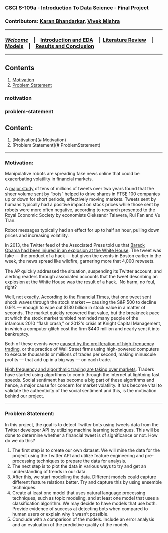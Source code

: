### CSCI S-109a - Introduction To Data Science - Final Project
### Contributors: [Karan Bhandarkar](mailto:karanbhandarkar@gmail.com), [Vivek Mishra](mailto:iblpvivek@icloud.com)
<HR>
  
### [**_Welcome_**](README.md)&emsp;|&emsp;[Introduction and EDA](intro-and-eda.md)&emsp;|&ensp;[Literature Review](lit-review.md)&emsp;|&emsp;[Models](models.md)&emsp;|&emsp;[Results and Conclusion](results-and-concl.md)
<HR>

## Contents
1. [Motivation](#motivation)
2. [Problem Statement](#problem-statement)

### motivation
### problem-statement

## Content:
1. [Motivation](# Motivation)
2. [Problem Statement](# ProblemStatement)
<HR>

### Motivation:

Manipulative robots are spreading fake news online that could be exacerbating volatility in financial markets.

A [major study](https://editorialexpress.com/cgi-bin/conference/download.cgi?db_name=RESConf2018&paper_id=874)  of tens of millions of tweets over two years found that the sheer volume sent by “bots” helped to drive shares in FTSE 100 companies up or down for short periods, effectively moving markets. Tweets sent by humans typically had a positive impact on stock prices while those sent by robots were more often negative, according to research presented to the Royal Economic Society by economists Oleksandr Talavera, Rui Fan and Vu Tran.

Robot messages typically had an effect for up to half an hour, pulling down prices and increasing volatility.

In 2013, the Twitter feed of the Associated Press told us that [Barack Obama had been injured in an explosion at the White House](https://www.theguardian.com/business/2013/apr/23/ap-tweet-hack-wall-street-freefall). The tweet was fake — the product of a hack — but given the events in Boston earlier in the week, the news spread like wildfire, garnering more that 4,000 retweets.

The AP quickly addressed the situation, suspending its Twitter account, and alerting readers through associated accounts that the tweet describing an explosion at the White House was the result of a hack.  No harm, no foul, right?

Well, not exactly. [According to the Financial Times](https://www.ft.com/content/33685e56-ac3d-11e2-a063-00144feabdc0#axzz2RLrglMyc), that one tweet sent shock waves through the stock market — causing the S&P 500 to decline 0.9% — enough to wipe out $130 billion in stock value in a matter of seconds. The market quickly recovered that value, but the breakneck pace at which the stock market tumbled reminded many people of the infamous 2010 “flash crash,” or 2012's crisis at Knight Capital Management, in which a computer glitch cost the firm $440 million and nearly sent it into bankruptcy.

Both of these events were [caused by the proliferation of high-frequency trading](http://www.dailymail.co.uk/sciencetech/article-3090221/The-tweet-cost-139-BILLION-Researchers-analyse-impact-hacked-message-claiming-President-Obama-injured-White-House-explosion.html), or the practice of Wall Street firms using high-powered computers to execute thousands or millions of trades per second, making minuscule profits — that add up in a big way — on each trade.

[High frequency and algorithmic trading are taking over markets](https://medium.com/@ruzbehb/high-frequency-and-algo-trading-are-taking-over-markets-what-it-means-for-you-7017dec1308e). Traders have started using algortihms to comb through the internet at lightning fast speeds. Social sentiment has become a big part of these algorithms and hence, a major cause for concern for market volatility. It has become vital to validate the authenticity of the social sentiment and this, is the motivation behind our project.

<HR>
  
### Problem Statement:

In this project, the goal is to detect Twitter bots using tweets data from the Twitter developer API by utilizing machine learning techniques. This will be done to determine whether a financial tweet is of significance or not. How do we do this?
1. The first step is to create our own dataset. We will mine the data for the project using the Twitter API and utilize feature engineering and pre-processing techniques to prepare the data for analysis.
1. The next step is to plot the data in various ways to try and get an understanding of trends in our data.
1. After this, we start modelling the data. Different models could capture different feature relations better. Try and capture this by using ensemble techniques.
1. Create at least one model that uses natural language processing techniques, such as topic modeling, and at least one model that uses a classification algorithm. We may decide to have models that use both. Provide evidence of success at detecting bots when compared to human users or explain why it wasn’t possible. 
1. Conclude with a comparison of the models. Include an error analysis and an evaluation of the predictive quality of the models. 
